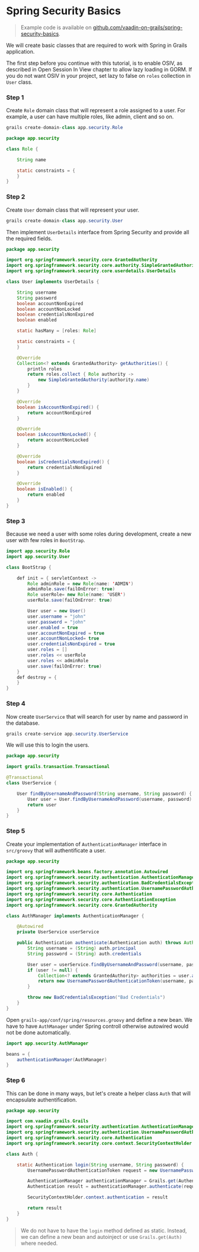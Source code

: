 # Spring Security Basics

> Example code is available on
[github.com/vaadin-on-grails/spring-security-basics](https://github.com/vaadin-on-grails/spring-security-basics).

We will create basic classes that are required to work with Spring in Grails application.

The first step before you continue with this tutorial, is to enable OSIV, as described in Open Session In View chapter to allow lazy loading in GORM. If you do not want OSIV in your project,  set lazy to false on `roles` collection in `User` class.

### Step 1

Create `Role` domain class that will represent a role assigned to a user. For example, a user can have multiple roles, like admin, client and so on.

``` java
grails create-domain-class app.security.Role
```

``` java
package app.security

class Role {

    String name

    static constraints = {
    }
}

```

### Step 2

Create `User` domain class that will represent your user.

``` java
grails create-domain-class app.security.User
```

Then implement `UserDetails` interface from Spring Security and provide all the required fields.

``` java
package app.security

import org.springframework.security.core.GrantedAuthority
import org.springframework.security.core.authority.SimpleGrantedAuthority
import org.springframework.security.core.userdetails.UserDetails

class User implements UserDetails {

    String username
    String password
    boolean accountNonExpired
    boolean accountNonLocked
    boolean credentialsNonExpired
    boolean enabled

    static hasMany = [roles: Role]

    static constraints = {
    }

    @Override
    Collection<? extends GrantedAuthority> getAuthorities() {
        println roles
        return roles.collect { Role authority ->
            new SimpleGrantedAuthority(authority.name)
        }
    }

    @Override
    boolean isAccountNonExpired() {
        return accountNonExpired
    }

    @Override
    boolean isAccountNonLocked() {
        return accountNonLocked
    }

    @Override
    boolean isCredentialsNonExpired() {
        return credentialsNonExpired
    }

    @Override
    boolean isEnabled() {
        return enabled
    }
}
```

### Step 3

Because we need a user with some roles during development, create a new user with few roles in `BootStrap`.

``` java
import app.security.Role
import app.security.User

class BootStrap {

    def init = { servletContext ->
        Role adminRole = new Role(name: 'ADMIN')
        adminRole.save(failOnError: true)
        Role userRole= new Role(name: 'USER')
        userRole.save(failOnError: true)

        User user = new User()
        user.username = "john"
        user.password = "john"
        user.enabled = true
        user.accountNonExpired = true
        user.accountNonLocked= true
        user.credentialsNonExpired = true
        user.roles = []
        user.roles << userRole
        user.roles << adminRole
        user.save(failOnError: true)
    }
    def destroy = {
    }
}
```

### Step 4

Now create `UserService` that will search for user by name and password in the database.

``` java
grails create-service app.security.UserService
```

We will use this to login the users.

``` java
package app.security

import grails.transaction.Transactional

@Transactional
class UserService {

    User findByUsernameAndPassword(String username, String password) {
        User user = User.findByUsernameAndPassword(username, password)
        return user
    }
}
```


### Step 5

Create your implementation of `AuthenticationManager` interface in `src/groovy` that will authentificate a user.

``` java
package app.security

import org.springframework.beans.factory.annotation.Autowired
import org.springframework.security.authentication.AuthenticationManager
import org.springframework.security.authentication.BadCredentialsException
import org.springframework.security.authentication.UsernamePasswordAuthenticationToken
import org.springframework.security.core.Authentication
import org.springframework.security.core.AuthenticationException
import org.springframework.security.core.GrantedAuthority

class AuthManager implements AuthenticationManager {

    @Autowired
    private UserService userService

    public Authentication authenticate(Authentication auth) throws AuthenticationException {
        String username = (String) auth.principal
        String password = (String) auth.credentials

        User user = userService.findByUsernameAndPassword(username, password)
        if (user != null) {
            Collection<? extends GrantedAuthority> authorities = user.authorities
            return new UsernamePasswordAuthenticationToken(username, password, authorities)
        }

        throw new BadCredentialsException("Bad Credentials")
    }
}
```

Open `grails-app/conf/spring/resources.groovy` and define a new bean. We have to have `AuthManager` under Spring controll otherwise autowired would not be done automatically.

``` java
import app.security.AuthManager

beans = {
    authenticationManager(AuthManager)
}
```

### Step 6

This can be done in many ways, but let's create a helper class `Auth` that will encapsulate authentification.

``` java
package app.security

import com.vaadin.grails.Grails
import org.springframework.security.authentication.AuthenticationManager
import org.springframework.security.authentication.UsernamePasswordAuthenticationToken
import org.springframework.security.core.Authentication
import org.springframework.security.core.context.SecurityContextHolder

class Auth {

    static Authentication login(String username, String password) {
        UsernamePasswordAuthenticationToken request = new UsernamePasswordAuthenticationToken(username, password)

        AuthenticationManager authenticationManager = Grails.get(AuthenticationManager)
        Authentication result = authenticationManager.authenticate(request)

        SecurityContextHolder.context.authentication = result

        return result
    }
}
```

> We do not have to have the `login` method defined as static. Instead, we can define a new bean and autoinject or use `Grails.get(Auth)` where needed.

